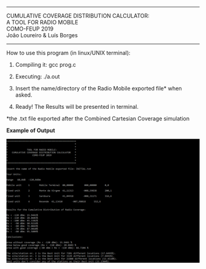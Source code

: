 ****************************************************                                              
   CUMULATIVE COVERAGE DISTRIBUTION CALCULATOR:  
             A TOOL FOR RADIO MOBILE             
                  COMO-FEUP 2019                 
           João Loureiro & Luís Borges                                                     
****************************************************

How to use this program (in linux/UNIX terminal):

1) Compiling it: gcc prog.c

2) Executing: ./a.out

3) Insert the name/directory of the Radio Mobile exported file* when asked.

4) Ready! The Results will be presented in terminal.

\*the .txt file exported after the Combined Cartesian Coverage simulation

**Example of Output**

![Example of Output](example.png)

